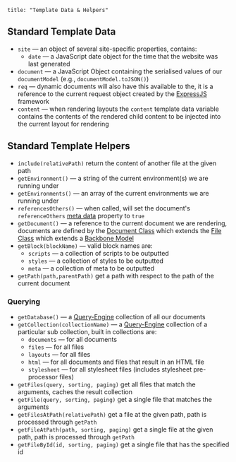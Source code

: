 ```
title: "Template Data & Helpers"
```

## Standard Template Data

- `site` &mdash; an object of several site-specific properties, contains:
	- `date` &mdash; a JavaScript date object for the time that the website was last generated
- `document` &mdash; a JavaScript Object containing the serialised values of our `documentModel` (e.g., `documentModel.toJSON()`)
- `req` &mdash; dynamic documents will also have this available to the, it is a reference to the current request object created by the [ExpressJS](http://expressjs.com) framework
- `content` &mdash; when rendering layouts the `content` template data variable contains the contents of the rendered child content to be injected into the current layout for rendering

## Standard Template Helpers

- `include(relativePath)` return the content of another file at the given path
- `getEnvironment()` &mdash; a string of the current environment(s) we are running under
- `getEnvironments()` &mdash; an array of the current environments we are running under
- `referencesOthers()` &mdash; when called, will set the document's `referenceOthers` [meta data](/docpad/meta-data) property to `true`
- `getDocument()` &mdash; a reference to the current document we are rendering, documents are defined by the [Document Class][] which extends the [File Class][] which extends a [Backbone Model][]
- `getBlock(blockName)` &mdash; valid block names are:
	- `scripts` &mdash; a collection of scripts to be outputted
	- `styles` &mdash; a collection of styles to be outputted
	- `meta` &mdash; a collection of meta to be outputted
- `getPath(path,parentPath)` get a path with respect to the path of the current document

### Querying

- `getDatabase()` &mdash; a [Query-Engine][] collection of all our documents
- `getCollection(collectionName)` &mdash; a [Query-Engine][] collection of a particular sub collection, built in collections are:
	- `documents` &mdash; for all documents
	- `files` &mdash; for all files
	- `layouts` &mdash; for all files
	- `html` &mdash; for all documents and files that result in an HTML file
	- `stylesheet` &mdash; for all stylesheet files (includes stylesheet pre-processor files)
- `getFiles(query, sorting, paging)` get all files that match the arguments, caches the result collection
- `getFile(query, sorting, paging)` get a single file that matches the arguments
- `getFilesAtPath(relativePath)` get a file at the given path, path is processed through `getPath`
- `getFileAtPath(path, sorting, paging)` get a single file at the given path, path is processed through `getPath`
- `getFileById(id, sorting, paging)` get a single file that has the specified id

[Document Class]: https://github.com/bevry/docpad/blob/master/src/lib/models/document.coffee
[File Class]: https://github.com/bevry/docpad/blob/master/src/lib/models/file.coffee
[Backbone Model]: http://documentcloud.github.com/backbone/#Model
[Query-Engine]: https://github.com/bevry/query-engine